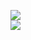 [![](https://img.shields.io/badge/Made%20With-Github%20Spray-lightgrey.svg?style=for-the-badge&logo=github)](https://github.com/Annihil/github-spray#185)  
[![](https://i.imgur.com/2DrTn0Z.gif)](https://github.com/Annihil/github-spray)